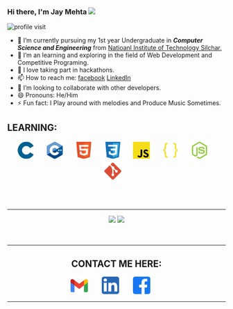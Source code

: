 ### Hi there, I'm Jay Mehta <img src="https://media.giphy.com/media/hvRJCLFzcasrR4ia7z/giphy.gif" width="25px">

<div align="left">

![profile visit](https://komarev.com/ghpvc/?username=BitsJayMehta173)

</div>


- 🔭 I’m currently pursuing my 1st year Undergraduate in **_Computer Science and Engineering_** from [Natioanl Institute of Technology Silchar.](http://www.nits.ac.in/)
- 🌱 I’m an learning and exploring in the field of Web Development and Competitive Programing.
- 📄 I love taking part in hackathons.
- 📫 How to reach me: [facebook](https://www.facebook.com/jay.mehta.7543653/) [LinkedIn](https://www.linkedin.com/in/jay-mehta-670459178/)
- 🤼 I’m looking to collaborate with other developers.
- 😄 Pronouns: He/Him
- ⚡ Fun fact: I Play around with melodies and Produce Music Sometimes.


## LEARNING:
  
<div align="center" width=80%>
  <code><img title="C (11)" height="45" src="./img/c.svg"></code>&emsp;&nbsp;
  <code><img title="C++ 17" height="45" src="./img/cpp.svg"></code>&emsp;&nbsp;
  <code><img title="HTML " height="45" src="./img/html.svg"></code>&emsp;&nbsp;
  <code><img title="CSS " height="45" src="./img/css.svg"></code>&emsp;&nbsp;
  <code><img title="JavaScript (JS)" height="45" src="./img/javascript.svg"></code>&emsp;&nbsp;
  <code><img title="JSON" height="45" src="./img/json.svg"></code>&emsp;&nbsp;
  <code><img title="NodeJS" height="45" src="./img/nodejs.svg"></code>&emsp;&nbsp;
  <code><img title="Git" height="45" src="./img/git.svg"></code>&emsp;&nbsp;

<!--   <hr> -->

<br><br>

<hr>

<div align="center" width=100%>
  <code><img height="150" src="https://github-readme-stats.vercel.app/api/top-langs/?username=BitsJayMehta173&theme=cobalt&layout=compact"></code>
  <code><img height="150" src="https://github-readme-stats.vercel.app/api?username=BitsJayMehta173&count_private=t&hide=stars&theme=cobalt"></code>
</div>
<br><br>

*****************************************************************************
## CONTACT ME HERE:


<div align="center" width=80%>
<code><a title="Gmail" href="jaymehta20_ug@cse.nits.ac.in"><img height="40" src="./img/gmail.svg"></a></code>&emsp;&emsp;
<code><a title="LinkedIn" href="https://www.linkedin.com/in/jay-mehta-670459178/"><img  height="40" src="./img/linkedin.svg"></a></code>&emsp;&emsp;
<code><a title="Facebook" href="https://www.facebook.com/jay.mehta.7543653/"><img  height="40" src="./img/facebook.svg"></a></code>&emsp;&emsp;
</div>

************

